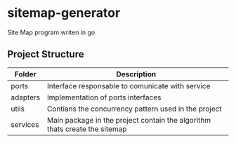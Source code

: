 # sitemap-generator
Site Map program writen in go

## Project Structure

Folder | Description
---| --|
ports  | Interface responsable to comunicate with service
adapters| Implementation of ports interfaces
utils | Contians the concurrency pattern used in the project
services | Main package in the project contain the algorithm thats create the sitemap
